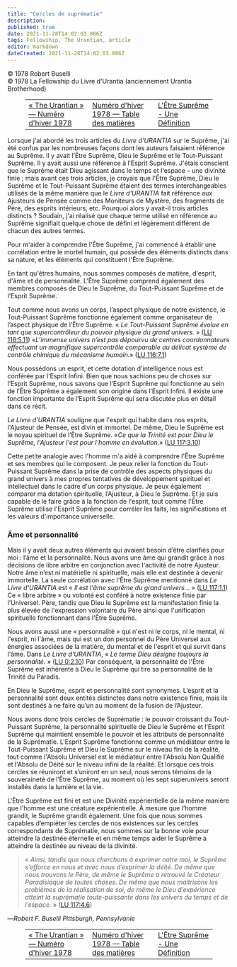 ```yaml
---
title: "Cercles de suprématie"
description: 
published: true
date: 2021-11-28T14:02:03.086Z
tags: Fellowship, The Urantian, article
editor: markdown
dateCreated: 2021-11-28T14:02:03.086Z
---
```


<p class="v-card v-sheet theme--light grey lighten-3 px-2">© 1978 Robert Buselli<br>© 1978 La Fellowship du Livre d'Urantia (anciennement Urantia Brotherhood)</p>
<figure class="table chapter-navigator">
  <table>
    <tbody>
      <tr>
        <td>
        <a href="/fr/article/The_Urantian/The_Urantian_1978_12">
          <span class="mdi mdi-arrow-left-drop-circle"></span><span class="pl-2">« The Urantian » — Numéro d'hiver 1978</span>
        </a>
        </td>
        <td>
        <a href="/fr/index/articles_the_urantian#numéro-d'hiver-1978">
          <span class="mdi mdi-book-open-variant"></span><span class="pl-2">Numéro d'hiver 1978 — Table des matières</span>
        </a>
        </td>
        <td>
        <a href="/fr/article/Marian_Rowley/The_Supreme_Being_A_Definition">
          <span class="pr-2">L'Être Suprême - Une Définition</span><span class="mdi mdi-arrow-right-drop-circle"></span>
        </a>
        </td>
      </tr>
    </tbody>
  </table>
</figure>



Lorsque j'ai abordé les trois articles du _Livre d'URANTIA_ sur le Suprême, j'ai été confus par les nombreuses façons dont les auteurs faisaient référence au Suprême. Il y avait l’Être Suprême, Dieu le Suprême et le Tout-Puissant Suprême. Il y avait aussi une référence à l’Esprit Suprême. J'étais conscient que le Suprême était Dieu agissant dans le temps et l'espace – une divinité finie ; mais avant ces trois articles, je croyais que l'Être Suprême, Dieu le Suprême et le Tout-Puissant Suprême étaient des termes interchangeables utilisés de la même manière que le _Livre d'URANTIA_ fait référence aux Ajusteurs de Pensée comme des Moniteurs de Mystère, des fragments de Père, des esprits intérieurs, etc. Pourquoi alors y avait-il trois articles distincts ? Soudain, j'ai réalisé que chaque terme utilisé en référence au Suprême signifiait quelque chose de défini et légèrement différent de chacun des autres termes.

Pour m'aider à comprendre l'Être Suprême, j'ai commencé à établir une corrélation entre le mortel humain, qui possède des éléments distincts dans sa nature, et les éléments qui constituent l'Être Suprême.

En tant qu'êtres humains, nous sommes composés de matière, d'esprit, d'âme et de personnalité. L’Être Suprême comprend également des membres composés de Dieu le Suprême, du Tout-Puissant Suprême et de l’Esprit Suprême.

Tout comme nous avons un corps, l’aspect physique de notre existence, le Tout-Puissant Suprême fonctionne également comme organisateur de l’aspect physique de l’Être Suprême. « _Le Tout-Puissant Suprême évolue en tant que supercontrôleur du pouvoir physique du grand univers._ » ([LU 116:5.11](/fr/The_Urantia_Book/116#p5_11)) «_L’immense univers n’est pas dépourvu de centres coordonnateurs effectuant un magnifique supercontrôle comparable au délicat système de contrôle chimique du mécanisme humain._» ([LU 116:7.1](/fr/The_Urantia_Book/116#p7_1))

Nous possédons un esprit, et cette dotation d'intelligence nous est conférée par l'Esprit Infini. Bien que nous sachions peu de choses sur l’Esprit Suprême, nous savons que l’Esprit Suprême qui fonctionne au sein de l’Être Suprême a également son origine dans l’Esprit Infini. Il existe une fonction importante de l’Esprit Suprême qui sera discutée plus en détail dans ce récit.

_Le Livre d'URANTIA_ souligne que l'esprit qui habite dans nos esprits, l'Ajusteur de Pensée, est divin et immortel. De même, Dieu le Suprême est le noyau spirituel de l’Être Suprême. «_Ce que la Trinité est pour Dieu le Suprême, l'Ajusteur l'est pour l'homme en évolution._» ([LU 117:3.10](/fr/The_Urantia_Book/117#p3_10))

Cette petite analogie avec l'homme m'a aidé à comprendre l'Être Suprême et ses membres qui le composent. Je peux relier la fonction du Tout-Puissant Suprême dans la prise de contrôle des aspects physiques du grand univers à mes propres tentatives de développement spirituel et intellectuel dans le cadre d'un corps physique. Je peux également comparer ma dotation spirituelle, l’Ajusteur, à Dieu le Suprême. Et je suis capable de le faire grâce à la fonction de l'esprit, tout comme l'Être Suprême utilise l'Esprit Suprême pour corréler les faits, les significations et les valeurs d'importance universelle.

### Âme et personnalité

Mais il y avait deux autres éléments qui avaient besoin d’être clarifiés pour moi : l’âme et la personnalité. Nous avons une âme qui grandit grâce à nos décisions de libre arbitre en conjonction avec l'activité de notre Ajusteur. Notre âme n’est ni matérielle ni spirituelle, mais elle est destinée à devenir immortelle. La seule corrélation avec l'Être Suprême mentionné dans _Le Livre d'URANTIA_ est « _Il est l'âme suprême du grand univers..._ » ([LU 117:1.1](/fr/The_Urantia_Book/117#p1_1)) Ce « libre arbitre » ou volonté est conféré à notre existence finie par l'Universel. Père, tandis que Dieu le Suprême est la manifestation finie la plus élevée de l'expression volontaire du Père ainsi que l'unification spirituelle fonctionnant dans l'Être Suprême.

Nous avons aussi une « personnalité » qui n'est ni le corps, ni le mental, ni l'esprit, ni l'âme, mais qui est un don personnel du Père Universel aux énergies associées de la matière, du mental et de l'esprit et qui survit dans l'âme. Dans _Le Livre d'URANTIA_, « _Le terme Dieu désigne toujours la personnalité._ » ([LU 0:2.10](/fr/The_Urantia_Book/0#p2_10)) Par conséquent, la personnalité de l'Être Suprême est inhérente à Dieu le Suprême qui tire sa personnalité de la Trinité du Paradis.

En Dieu le Suprême, esprit et personnalité sont synonymes. L’esprit et la personnalité sont deux entités distinctes dans notre existence finie, mais ils sont destinés à ne faire qu’un au moment de la fusion de l’Ajusteur.

Nous avons donc trois cercles de Suprématie : le pouvoir croissant du Tout-Puissant Suprême, la personnalité spirituelle de Dieu le Suprême et l’Esprit Suprême qui maintient ensemble le pouvoir et les attributs de personnalité de la Suprématie. L'Esprit Suprême fonctionne comme un médiateur entre le Tout-Puissant Suprême et Dieu le Suprême sur le niveau fini de la réalité, tout comme l'Absolu Universel est le médiateur entre l'Absolu Non Qualifié et l'Absolu de Déité sur le niveau infini de la réalité. Et lorsque ces trois cercles se réuniront et s’uniront en un seul, nous serons témoins de la souveraineté de l’Être Suprême, au moment où les sept superunivers seront installés dans la lumière et la vie.

L'Être Suprême est fini et est une Divinité expérientielle de la même manière que l'homme est une créature expérientielle. À mesure que l’homme grandit, le Suprême grandit également. Une fois que nous sommes capables d’empiéter les cercles de nos existences sur les cercles correspondants de Suprématie, nous sommes sur la bonne voie pour atteindre la destinée éternelle et en même temps aider le Suprême à atteindre la destinée au niveau de la divinité.

> « _Ainsi, tandis que nous cherchons à exprimer notre moi, le Suprême s’efforce en nous et avec nous d’exprimer la déité. De même que nous trouvons le Père, de même le Suprême a retrouvé le Créateur Paradisiaque de toutes choses. De même que nous maitrisons les problèmes de la réalisation de soi, de même le Dieu d’expérience atteint la suprématie toute-puissante dans les univers du temps et de l’espace._ » ([LU 117:4.6](/fr/The_Urantia_Book/117#p4_6))

—_Robert F. Buselli_
_Pittsburgh, Pennsylvanie_



<figure class="table chapter-navigator">
  <table>
    <tbody>
      <tr>
        <td>
        <a href="/fr/article/The_Urantian/The_Urantian_1978_12">
          <span class="mdi mdi-arrow-left-drop-circle"></span><span class="pl-2">« The Urantian » — Numéro d'hiver 1978</span>
        </a>
        </td>
        <td>
        <a href="/fr/index/articles_the_urantian#numéro-d'hiver-1978">
          <span class="mdi mdi-book-open-variant"></span><span class="pl-2">Numéro d'hiver 1978 — Table des matières</span>
        </a>
        </td>
        <td>
        <a href="/fr/article/Marian_Rowley/The_Supreme_Being_A_Definition">
          <span class="pr-2">L'Être Suprême - Une Définition</span><span class="mdi mdi-arrow-right-drop-circle"></span>
        </a>
        </td>
      </tr>
    </tbody>
  </table>
</figure>

